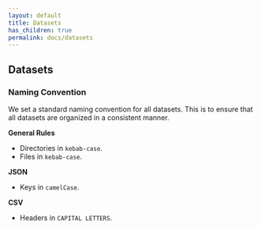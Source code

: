```yaml
---
layout: default
title: Datasets
has_children: true
permalink: docs/datasets
---
```


## Datasets

### Naming Convention

We set a standard naming convention for all datasets. This is to ensure that all datasets are organized in a consistent manner.

**General Rules**

- Directories in `kebab-case`.
- Files in `kebab-case`.

**JSON**

- Keys in `camelCase`.

**CSV**

- Headers in `CAPITAL LETTERS`.
